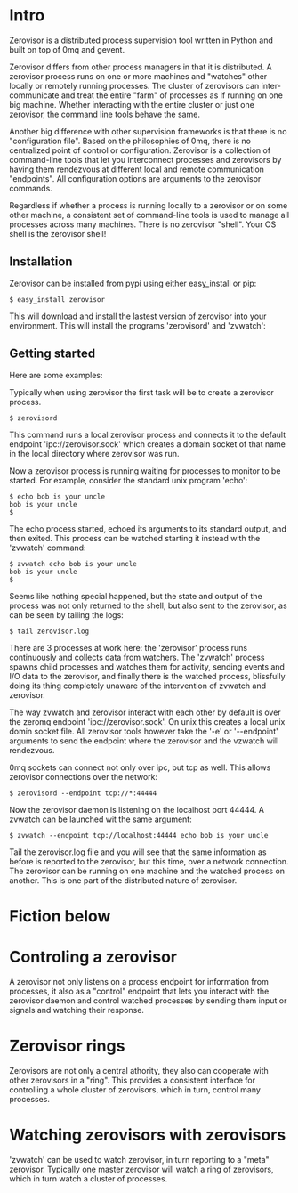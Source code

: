 # Intro

Zerovisor is a distributed process supervision tool written in Python
and built on top of 0mq and gevent.

Zerovisor differs from other process managers in that it is
distributed.  A zerovisor process runs on one or more machines and
"watches" other locally or remotely running processes.  The cluster of
zerovisors can inter-communicate and treat the entire "farm" of
processes as if running on one big machine.  Whether interacting with
the entire cluster or just one zerovisor, the command line tools
behave the same.

Another big difference with other supervision frameworks is that there
is no "configuration file".  Based on the philosophies of 0mq, there
is no centralized point of control or configuration.  Zerovisor is a
collection of command-line tools that let you interconnect processes
and zerovisors by having them rendezvous at different local and remote
communication "endpoints".  All configuration options are arguments to
the zerovisor commands.

Regardless if whether a process is running locally to a zerovisor or
on some other machine, a consistent set of command-line tools is used
to manage all processes across many machines.  There is no zerovisor
"shell".  Your OS shell is the zerovisor shell!

## Installation

Zerovisor can be installed from pypi using either easy_install or pip:

    $ easy_install zerovisor
    
This will download and install the lastest version of zerovisor into
your environment.  This will install the programs 'zerovisord' and
'zvwatch':

## Getting started

Here are some examples:

Typically when using zerovisor the first task will be to create a
zerovisor process.

    $ zerovisord

This command runs a local zerovisor process and connects it to the
default endpoint 'ipc://zerovisor.sock' which creates a domain socket
of that name in the local directory where zerovisor was run.

Now a zerovisor process is running waiting for processes to monitor to
be started.  For example, consider the standard unix program 'echo':

    $ echo bob is your uncle
    bob is your uncle
    $

The echo process started, echoed its arguments to its standard output,
and then exited.  This process can be watched starting it instead with
the 'zvwatch' command:

    $ zvwatch echo bob is your uncle
    bob is your uncle
    $

Seems like nothing special happened, but the state and output of the
process was not only returned to the shell, but also sent to the
zerovisor, as can be seen by tailing the logs:

    $ tail zerovisor.log

There are 3 processes at work here: the 'zerovisor' process runs
continuously and collects data from watchers.  The 'zvwatch' process
spawns child processes and watches them for activity, sending events
and I/O data to the zerovisor, and finally there is the watched
process, blissfully doing its thing completely unaware of the
intervention of zvwatch and zerovisor.

The way zvwatch and zerovisor interact with each other by default is
over the zeromq endpoint 'ipc://zerovisor.sock'.  On unix this creates
a local unix domin socket file.  All zerovisor tools however take the
'-e' or '--endpoint' arguments to send the endpoint where the
zerovisor and the vzwatch will rendezvous.

0mq sockets can connect not only over ipc, but tcp as well.  This
allows zerovisor connections over the network:

    $ zerovisord --endpoint tcp://*:44444
    
Now the zerovisor daemon is listening on the localhost port 44444.  A
zvwatch can be launched wit the same argument:

    $ zvwatch --endpoint tcp://localhost:44444 echo bob is your uncle
    
Tail the zerovisor.log file and you will see that the same information
as before is reported to the zerovisor, but this time, over a network
connection.  The zerovisor can be running on one machine and the
watched process on another.  This is one part of the distributed
nature of zerovisor.

# Fiction below

# Controling a zerovisor

A zerovisor not only listens on a process endpoint for information
from processes, it also as a "control" endpoint that lets you interact
with the zerovisor daemon and control watched processes by sending
them input or signals and watching their response.

# Zerovisor rings

Zerovisors are not only a central athority, they also can cooperate
with other zerovisors in a "ring".  This provides a consistent
interface for controlling a whole cluster of zerovisors, which in
turn, control many processes.

# Watching zerovisors with zerovisors

'zvwatch' can be used to watch zerovisor, in turn reporting to a
"meta" zerovisor.  Typically one master zerovisor will watch a ring of
zerovisors, which in turn watch a cluster of processes.
